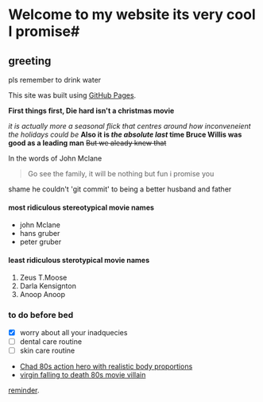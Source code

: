 # Welcome to my website its very cool I promise#

## greeting ##
pls remember to drink water


This site was built using [GitHub Pages](https://pages.github.com/).

**First things first, Die hard isn't a christmas movie**

*it is actually more a seasonal flick that centres around how inconveneient the holidays could be*
**Also it is _the absolute last_ time Bruce Willis was good as a leading man**
~~But we aleady knew that~~

In the words of John Mclane

> Go see the family, it will be nothing but fun i promise you

shame he couldn't 'git commit' to being a better husband and father

#### most ridiculous stereotypical movie names ####

- john Mclane
- hans gruber
- peter gruber

#### least ridiculous sterotypical movie names ####
1. Zeus T.Moose
2. Darla Kensignton
3. Anoop Anoop

### to do before bed ###
- [x] worry about all your inadquecies
- [ ] dental care routine
- [ ] skin care routine 

- [Chad 80s action hero with realistic body proportions](mclane.jpg)
- [virgin falling to death 80s movie villain](gruber.jfif)


[reminder](https://github.com/Anoop-Gunawardhena/Pages/blob/main/index.md#to-do-before-bed).


